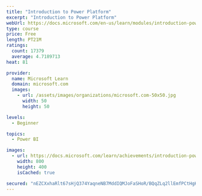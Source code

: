 ```yaml
---
title: "Introduction to Power Platform"
excerpt: "Introduction to Power Platform"
webUrl: https://docs.microsoft.com/en-us/learn/modules/introduction-power-platform/
type: course
price: Free
length: PT21M
ratings:
  count: 17379
  average: 4.7189713
heat: 81

provider:
  name: Microsoft Learn
  domain: microsoft.com
  images:
    - url: /assets/images/organizations/microsoft.com-50x50.jpg
      width: 50
      height: 50

levels:
  - Beginner

topics:
  - Power BI

images:
  - url: https://docs.microsoft.com/learn/achievements/introduction-power-platform-social.png
    width: 800
    height: 400
    isCached: true

secured: "nEZCXxhaRlt67sHjQ374YaqneNB7MddIQMJoFaSHoR/BQqZLq2llEmfPCtHgKIEUiis8gaM58hYprMc8k3a9wO5exF2U33ZLwxzUo/DJP/79Y6j1Ln69u53xId5oUMYgZDkh1bv4oF9G+c5pmmFWH5tuJabKta5LUUo+E8M6+r7FU01UnyQJGIbEGOVyhluIeBLNnesqf6fukCHOBkcWL6TliFB43cXAkrly+L8/0StRKwLLtax9xRwldrEeBv3JC1lffI2764AU09x6+zbBDefW8rALFeemSGCJge+TKy63ePLo6cORVlcTsz6MD9kVe+FbQhKtrozTsae2jh176Ukl2cSzph91jc4ZI13sycbnz9fW2AMFqpFszkaenNKLVHommFUAX2xc84UhCvXUHCxYzVRi8NMGb0OUeUxNpKKk+BMSqI9wNYeV4P42EvkL;t2QJcgngnrJuCk/Lc03O8w=="
---
```


